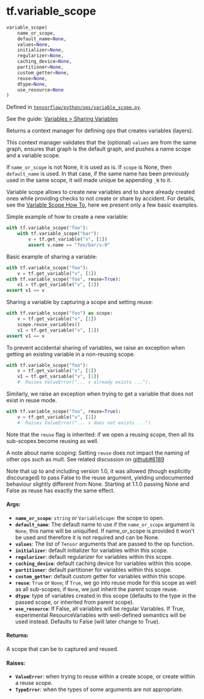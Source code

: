 <div itemscope itemtype="http://developers.google.com/ReferenceObject">
<meta itemprop="name" content="tf.variable_scope" />
</div>

# tf.variable_scope

``` python
variable_scope(
    name_or_scope,
    default_name=None,
    values=None,
    initializer=None,
    regularizer=None,
    caching_device=None,
    partitioner=None,
    custom_getter=None,
    reuse=None,
    dtype=None,
    use_resource=None
)
```



Defined in [`tensorflow/python/ops/variable_scope.py`](https://www.tensorflow.org/code/tensorflow/python/ops/variable_scope.py).

See the guide: [Variables > Sharing Variables](../../../api_guides/python/state_ops.md#Sharing_Variables)

Returns a context manager for defining ops that creates variables (layers).

This context manager validates that the (optional) `values` are from
the same graph, ensures that graph is the default graph, and pushes a
name scope and a variable scope.

If `name_or_scope` is not None, it is used as is. If `scope` is None, then
`default_name` is used.  In that case, if the same name has been previously
used in the same scope, it will made unique be appending `_N` to it.

Variable scope allows to create new variables and to share already created
ones while providing checks to not create or share by accident. For details,
see the [Variable Scope How To](../../../programmers_guide/variables.md),
here we present only a few basic examples.

Simple example of how to create a new variable:

```python
with tf.variable_scope("foo"):
    with tf.variable_scope("bar"):
        v = tf.get_variable("v", [1])
        assert v.name == "foo/bar/v:0"
```

Basic example of sharing a variable:

```python
with tf.variable_scope("foo"):
    v = tf.get_variable("v", [1])
with tf.variable_scope("foo", reuse=True):
    v1 = tf.get_variable("v", [1])
assert v1 == v
```

Sharing a variable by capturing a scope and setting reuse:

```python
with tf.variable_scope("foo") as scope:
    v = tf.get_variable("v", [1])
    scope.reuse_variables()
    v1 = tf.get_variable("v", [1])
assert v1 == v
```

To prevent accidental sharing of variables, we raise an exception when
getting an existing variable in a non-reusing scope.

```python
with tf.variable_scope("foo"):
    v = tf.get_variable("v", [1])
    v1 = tf.get_variable("v", [1])
    #  Raises ValueError("... v already exists ...").
```

Similarly, we raise an exception when trying to get a variable that
does not exist in reuse mode.

```python
with tf.variable_scope("foo", reuse=True):
    v = tf.get_variable("v", [1])
    #  Raises ValueError("... v does not exists ...").
```

Note that the `reuse` flag is inherited: if we open a reusing scope,
then all its sub-scopes become reusing as well.

A note about name scoping: Setting `reuse` does not impact the naming of other
ops such as mult. See related discussion on [github#6189](https://github.com/tensorflow/tensorflow/issues/6189)

Note that up to and including version 1.0, it was allowed (though
explicitly discouraged) to pass False to the reuse argument, yielding
undocumented behaviour slightly different from None. Starting at 1.1.0
passing None and False as reuse has exactly the same effect.

#### Args:

* <b>`name_or_scope`</b>: `string` or `VariableScope`: the scope to open.
* <b>`default_name`</b>: The default name to use if the `name_or_scope` argument is
    `None`, this name will be uniquified. If name_or_scope is provided it
    won't be used and therefore it is not required and can be None.
* <b>`values`</b>: The list of `Tensor` arguments that are passed to the op function.
* <b>`initializer`</b>: default initializer for variables within this scope.
* <b>`regularizer`</b>: default regularizer for variables within this scope.
* <b>`caching_device`</b>: default caching device for variables within this scope.
* <b>`partitioner`</b>: default partitioner for variables within this scope.
* <b>`custom_getter`</b>: default custom getter for variables within this scope.
* <b>`reuse`</b>: `True` or `None`; if `True`, we go into reuse mode for this scope as
    well as all sub-scopes; if `None`, we just inherit the parent scope reuse.
* <b>`dtype`</b>: type of variables created in this scope (defaults to the type
    in the passed scope, or inherited from parent scope).
* <b>`use_resource`</b>: If False, all variables will be regular Variables. If True,
    experimental ResourceVariables with well-defined semantics will be used
    instead. Defaults to False (will later change to True).


#### Returns:

  A scope that can be to captured and reused.


#### Raises:

* <b>`ValueError`</b>: when trying to reuse within a create scope, or create within
    a reuse scope.
* <b>`TypeError`</b>: when the types of some arguments are not appropriate.